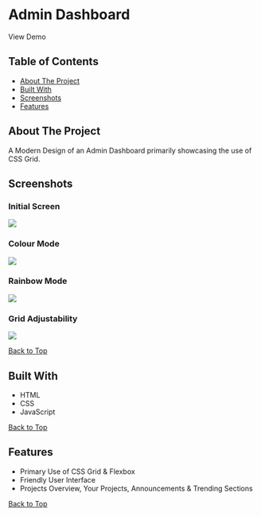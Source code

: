 # Admin Dashboard

View Demo

## Table of Contents
- [About The Project](#about-the-project)
- [Built With](#built-with)
- [Screenshots](#screenshots)
- [Features](#features)

## About The Project
A Modern Design of an Admin Dashboard primarily showcasing the use of CSS Grid.

## Screenshots

### Initial Screen
![](screenshots/initial-screen-etch-a-sketch.png)

### Colour Mode
![](screenshots/colour-mode-etch-a-sketch.png)

### Rainbow Mode
![](screenshots/rainbow-mode-etch-a-sketch.png)

### Grid Adjustability
![](screenshots/grid-adjustability-etch-a-sketch.png)

[Back to Top](#admin-dashboard)

## Built With
- HTML
- CSS
- JavaScript

[Back to Top](#admin-dashboard)

## Features

- Primary Use of CSS Grid & Flexbox
- Friendly User Interface
- Projects Overview, Your Projects, Announcements & Trending Sections

[Back to Top](#admin-dashboard)



